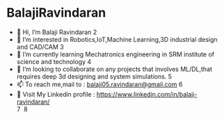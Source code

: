 # BalajiRavindaran


- 👋 Hi, I’m Balaji Ravindaran
2
- 👀 I’m interested in Robotics,IoT,Machine Learning,3D industrial design and CAD/CAM
3
- 🌱 I’m currently learning Mechatronics engineering in SRM institute of science and technology
4
- 💞️ I’m looking to collaborate on any projects that involves ML/DL,that requires deep 3d designing and system simulations. 
5
- 📫 To reach me,mail to : balaji05.ravindaran@gmail.com
6
- 📄 Visit My Linkedin profile : https://www.linkedin.com/in/balaji-ravindaran/          
7
​
8
<!---
9
BalajiRavindaran/BalajiRavindaran is a ✨ special ✨ repository because its `README.md` (this file) appears on your GitHub profile.
10
You can click the Preview link to take a look at your changes.
11
--->
